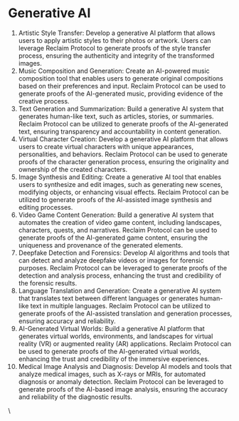 # Generative AI

1. Artistic Style Transfer: Develop a generative AI platform that allows users to apply artistic styles to their photos or artwork. Users can leverage Reclaim Protocol to generate proofs of the style transfer process, ensuring the authenticity and integrity of the transformed images.
2. Music Composition and Generation: Create an AI-powered music composition tool that enables users to generate original compositions based on their preferences and input. Reclaim Protocol can be used to generate proofs of the AI-generated music, providing evidence of the creative process.
3. Text Generation and Summarization: Build a generative AI system that generates human-like text, such as articles, stories, or summaries. Reclaim Protocol can be utilized to generate proofs of the AI-generated text, ensuring transparency and accountability in content generation.
4. Virtual Character Creation: Develop a generative AI platform that allows users to create virtual characters with unique appearances, personalities, and behaviors. Reclaim Protocol can be used to generate proofs of the character generation process, ensuring the originality and ownership of the created characters.
5. Image Synthesis and Editing: Create a generative AI tool that enables users to synthesize and edit images, such as generating new scenes, modifying objects, or enhancing visual effects. Reclaim Protocol can be utilized to generate proofs of the AI-assisted image synthesis and editing processes.
6. Video Game Content Generation: Build a generative AI system that automates the creation of video game content, including landscapes, characters, quests, and narratives. Reclaim Protocol can be used to generate proofs of the AI-generated game content, ensuring the uniqueness and provenance of the generated elements.
7. Deepfake Detection and Forensics: Develop AI algorithms and tools that can detect and analyze deepfake videos or images for forensic purposes. Reclaim Protocol can be leveraged to generate proofs of the detection and analysis process, enhancing the trust and credibility of the forensic results.
8. Language Translation and Generation: Create a generative AI system that translates text between different languages or generates human-like text in multiple languages. Reclaim Protocol can be utilized to generate proofs of the AI-assisted translation and generation processes, ensuring accuracy and reliability.
9. AI-Generated Virtual Worlds: Build a generative AI platform that generates virtual worlds, environments, and landscapes for virtual reality (VR) or augmented reality (AR) applications. Reclaim Protocol can be used to generate proofs of the AI-generated virtual worlds, enhancing the trust and credibility of the immersive experiences.
10. Medical Image Analysis and Diagnosis: Develop AI models and tools that analyze medical images, such as X-rays or MRIs, for automated diagnosis or anomaly detection. Reclaim Protocol can be leveraged to generate proofs of the AI-based image analysis, ensuring the accuracy and reliability of the diagnostic results.

\
